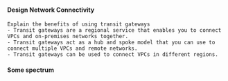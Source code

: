 #### Design Network Connectivity

    Explain the benefits of using transit gateways
    - Transit gateways are a regional service that enables you to connect VPCs and on-premises networks together.
    - Transit gateways act as a hub and spoke model that you can use to connect multiple VPCs and remote networks.
    - Transit gateways can be used to connect VPCs in different regions.

    
#### Some spectrum

